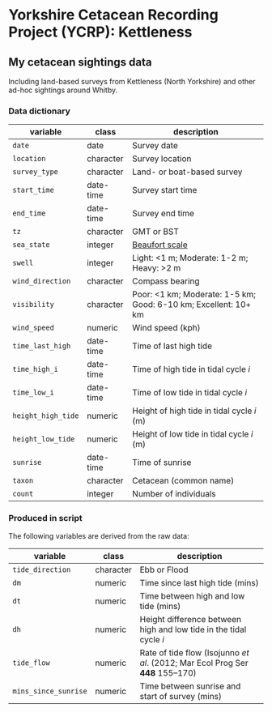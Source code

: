 # Yorkshire Cetacean Recording Project (YCRP): Kettleness

## My cetacean sightings data

Including land-based surveys from Kettleness (North Yorkshire) and other ad-hoc sightings around Whitby.

### Data dictionary

| variable           | class     | description                                                     |
|--------------------|-----------|-----------------------------------------------------------------|
| `date`             | date      | Survey date                                                     |
| `location`         | character | Survey location                                                 |
| `survey_type`      | character | Land- or boat-based survey                                      |
| `start_time`       | date-time | Survey start time                                               |
| `end_time`         | date-time | Survey end time                                                 |
| `tz`               | character | GMT or BST                                                      |
| `sea_state`        | integer   | [Beaufort scale](https://en.wikipedia.org/wiki/Beaufort_scale)  |
| `swell`            | integer   | Light: <1 m; Moderate: 1-2 m; Heavy: >2 m                       |
| `wind_direction`   | character | Compass bearing                                                 |
| `visibility`       | character | Poor: <1 km; Moderate: 1-5 km; Good: 6-10 km; Excellent: 10+ km |
| `wind_speed`       | numeric   | Wind speed (kph)                                                |
| `time_last_high`   | date-time | Time of last high tide                                          |
| `time_high_i`      | date-time | Time of high tide in tidal cycle _i_                            |
| `time_low_i`       | date-time | Time of low tide in tidal cycle _i_                             |
| `height_high_tide` | numeric   | Height of high tide in tidal cycle _i_ (m)                      |
| `height_low_tide`  | numeric   | Height of low tide in tidal cycle _i_ (m)                       |
| `sunrise`          | date-time | Time of sunrise                                                 |
| `taxon`            | character | Cetacean (common name)                                          |
| `count`            | integer   | Number of individuals                                           |

### Produced in script

The following variables are derived from the raw data:

| variable             | class     | description                                                                    |
|----------------------|-----------|--------------------------------------------------------------------------------|
| `tide_direction`     | character | Ebb or Flood                                                                   |
| `dm`                 | numeric   | Time since last high tide (mins)                                               |
| `dt`                 | numeric   | Time between high and low tide (mins)                                          |
| `dh`                 | numeric   | Height difference between high and low tide in the tidal cycle _i_             |
| `tide_flow`          | numeric   | Rate of tide flow (Isojunno _et al_. (2012; Mar Ecol Prog Ser **448** 155–170) |
| `mins_since_sunrise` | numeric   | Time between sunrise and start of survey (mins)                                |
